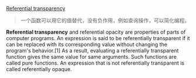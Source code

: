 [Referential transparency](https://en.wikipedia.org/wiki/Referential_transparency)

> 一个函数可以用它的值替代，没有负作用，例如查询操作，可以简化编程。

**Referential transparency** and referential opacity are properties of parts of computer programs. An expression is said to be referentially transparent if it can be replaced with its corresponding value without changing the program's behavior.[1] 
As a result, evaluating a referentially transparent function gives the same value for same arguments. 
Such functions are called pure functions. An expression that is not referentially transparent is called referentially opaque.